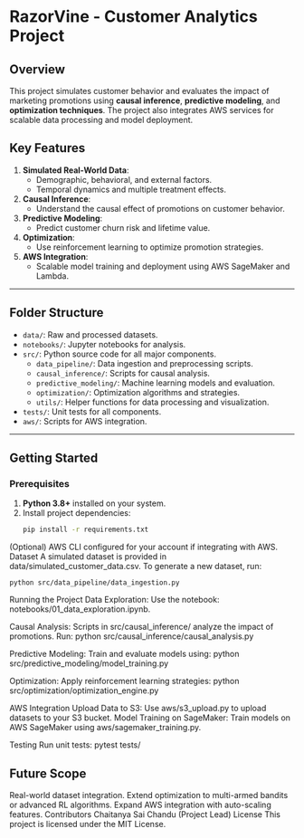 # RazorVine - Customer Analytics Project

## Overview
This project simulates customer behavior and evaluates the impact of marketing promotions using **causal inference**, **predictive modeling**, and **optimization techniques**. The project also integrates AWS services for scalable data processing and model deployment.

## Key Features
1. **Simulated Real-World Data**:
   - Demographic, behavioral, and external factors.
   - Temporal dynamics and multiple treatment effects.
2. **Causal Inference**:
   - Understand the causal effect of promotions on customer behavior.
3. **Predictive Modeling**:
   - Predict customer churn risk and lifetime value.
4. **Optimization**:
   - Use reinforcement learning to optimize promotion strategies.
5. **AWS Integration**:
   - Scalable model training and deployment using AWS SageMaker and Lambda.

---

## Folder Structure
- `data/`: Raw and processed datasets.
- `notebooks/`: Jupyter notebooks for analysis.
- `src/`: Python source code for all major components.
  - `data_pipeline/`: Data ingestion and preprocessing scripts.
  - `causal_inference/`: Scripts for causal analysis.
  - `predictive_modeling/`: Machine learning models and evaluation.
  - `optimization/`: Optimization algorithms and strategies.
  - `utils/`: Helper functions for data processing and visualization.
- `tests/`: Unit tests for all components.
- `aws/`: Scripts for AWS integration.

---

## Getting Started

### Prerequisites
1. **Python 3.8+** installed on your system.
2. Install project dependencies:
   ```bash
   pip install -r requirements.txt

(Optional) AWS CLI configured for your account if integrating with AWS.
Dataset
A simulated dataset is provided in data/simulated_customer_data.csv.
To generate a new dataset, run:

    python src/data_pipeline/data_ingestion.py

Running the Project
Data Exploration:
    Use the notebook: notebooks/01_data_exploration.ipynb.

Causal Analysis:
    Scripts in src/causal_inference/ analyze the impact of promotions.
Run:
    python src/causal_inference/causal_analysis.py


Predictive Modeling:
Train and evaluate models using:
    python src/predictive_modeling/model_training.py

Optimization:
Apply reinforcement learning strategies:
    python src/optimization/optimization_engine.py

AWS Integration
    Upload Data to S3:
    Use aws/s3_upload.py to upload datasets to your S3 bucket.
Model Training on SageMaker:
Train models on AWS SageMaker using aws/sagemaker_training.py.

Testing
    Run unit tests:
    pytest tests/


## Future Scope
Real-world dataset integration.
Extend optimization to multi-armed bandits or advanced RL algorithms.
Expand AWS integration with auto-scaling features.
Contributors
Chaitanya Sai Chandu (Project Lead)
License
This project is licensed under the MIT License.




